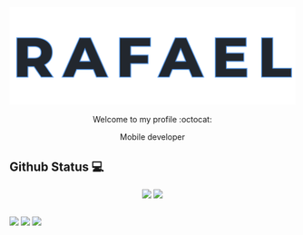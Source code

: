 <p align="center">
  <img src="title.svg" />
</p>

<p align="center">
  Welcome to my profile :octocat:
</p>

<p align="center">
 Mobile developer
</p>



## Github Status :computer:

<p align="center">
  <img align="center" src="https://github-readme-stats.vercel.app/api/?username=rafalmeida73&theme=react&show_icons=true"/>
  <img align="center" src="https://github-readme-stats.vercel.app/api/top-langs/?username=rafalmeida73&theme=react&show_icons=true"/>
</p>

##

[<img  align="center" src="https://img.shields.io/badge/LinkedIn-0077B5?style=for-the-badge&logo=linkedin&logoColor=white"/>][linkedin]
[<img align="center" src="https://img.shields.io/badge/Gmail-D14836?style=for-the-badge&logo=gmail&logoColor=white"/>][gmail]
[<img align="center" src="https://img.shields.io/badge/website-000000?style=for-the-badge&logo=About.me&logoColor=white"/>][site]


[linkedin]: https://www.linkedin.com/in/rafalmeida73/
[gmail]: mailto:rafaelsantana7213@gmail.com
[site]: https://rafalmeida73.is-a.dev
